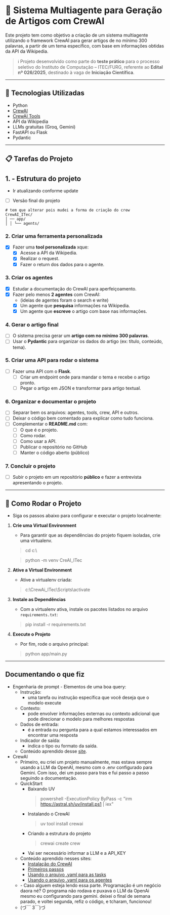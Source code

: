 # 🧠 Sistema Multiagente para Geração de Artigos com CrewAI

Este projeto tem como objetivo a criação de um sistema multiagente utilizando o framework CrewAI para gerar artigos de no mínimo 300 palavras, a partir de um tema específico, com base em informações obtidas da API da Wikipedia.

> ℹ️ Projeto desenvolvido como parte do **teste prático** para o processo seletivo do Instituto de Computação – ITEC/FURG, referente ao **Edital nº 026/2025**, destinado à vaga de **Iniciação Científica**.

---

## 🚀 Tecnologias Utilizadas

- Python
- [CrewAI](https://docs.crewai.com/)
- [CrewAI Tools](https://docs.crewai.com/concepts/tools)
- API da Wikipedia
- LLMs gratuitas (Groq, Gemini)
- FastAPI ou Flask
- Pydantic

---

## 📋 Tarefas do Projeto

## 1. - Estrutura do projeto
- Ir atualizando conforme update
- [ ] Versão final do projeto
```
# tem que alterar pois mudei a forma de criação do crew
CrewAI_ITec/
│ ── app/ 
│ │ └── agents/
```

### 2. Criar uma ferramenta personalizada
- [x] Fazer uma **tool personalizada** xque:
    - [x] Acesse a API da Wikipedia.
    - [x] Realizar o request.
    - [x] Fazer o return dos dados para o agente.

### 3. Criar os agentes
- [x] Estudar a documentação do CrewAI para aperfeiçoamento.
- [x] Fazer pelo menos **2 agentes** com CrewAI: 
    - (ideias de agentes foram o search e write)
    - [x] Um agente que **pesquisa** informações na Wikipedia.
    - [x] Um agente que **escreve** o artigo com base nas informações.

### 4. Gerar o artigo final
- [ ] O sistema precisa gerar um **artigo com no mínimo 300 palavras**.
- [ ] Usar o **Pydantic** para organizar os dados do artigo (ex: título, conteúdo, tema).

### 5. Criar uma API para rodar o sistema
- [ ] Fazer uma API com o **Flask**.
    - [ ] Criar um endpoint onde para mandar o tema e recebe o artigo pronto.
    - [ ] Pegar o artigo em JSON e transformar para artigo textual.

### 6. Organizar e documentar o projeto
- [ ] Separar bem os arquivos: agentes, tools, crew, API e outros.
- [ ] Deixar o código bem comentado para explicar como tudo funciona.
- [ ] Complementar o **README.md** com:
    - [ ] O que é o projeto.
    - [ ] Como rodar.
    - [ ] Como usar a API.
    - [ ] Publicar o repositório no GitHub
    - [ ] Manter o código aberto (público)

### 7. Concluir o projeto
- [ ] Subir o projeto em um repositório **público** e fazer a entrevista apresentando o projeto.

---

## 🧪 Como Rodar o Projeto

- Siga os passos abaixo para configurar e executar o projeto localmente:
1. **Crie uma Virtual Environment**
    - Para garantir que as dependências do projeto fiquem isoladas, crie uma virtualenv.
    > cd c:\

    > python -m venv CreAI_ITec
2. **Ative a Virtual Environment**
    - Ative a virtualenv criada:
    > c:\CrewAi_ITec\Scripts\activate
3. **Instale as Dependências**
   - Com a virtualenv ativa, instale os pacotes listados no arquivo `requirements.txt`:
   > pip install -r requirements.txt
4. **Execute o Projeto**
    - Por fim, rode o arquivo principal:
    > python app/main.py


---

## Documentando o que fiz
- Engenharia de prompt - Elementos de uma boa query:
    - Instrução:
        - uma tarefa ou instrução específica que você deseja que o modelo execute
    - Contexto:
        - pode envolver informações externas ou contexto adicional que pode direcionar o modelo para melhores respostas
    - Dados de entrada:
        - é a entrada ou pergunta para a qual estamos interessados em encontrar uma resposta
    - Indicador de saída:
        - indica o tipo ou formato da saída.
    - Conteúdo aprendido desse [site](https://www.promptingguide.ai/pt).
- CrewAI
    - Primeiro, eu criei um projeto manualmente, mas estava sempre usando a LLM da OpenAI, mesmo com o .env configurado para Gemini. Com isso, dei um passo para tras e fui passo a passo seguindo a documentação.
    - QuickStart
        - Baixando UV
            > powershell -ExecutionPolicy ByPass -c "irm https://astral.sh/uv/install.ps1 | iex"
        - Instalando o CrewAI
            > uv tool install crewai
        - Criando a estrutura do projeto
            > crewai create crew <nome>
        - Vai ser necessário informar a LLM e a API_KEY
    - Conteúdo aprendido nesses sites:
        - [Instalação do CrewAI](https://docs.crewai.com/installation)
        - [Primeiros passos](https://docs.crewai.com/quickstart)
        - [Usando o arquivo .yaml para as tasks](https://docs.crewai.com/concepts/tasks#yaml-configuration-recommended)
        - [Usando o arquivo .yaml para os agentes](https://docs.crewai.com/concepts/agents#yaml-configuration-recommended)
    - <Desabafo> - Caso alguem esteja lendo essa parte. Programação é um negócio daora né? O programa não rodava e puxava o LLM da OpenAi mesmo eu configurando para gemini. deixei o final de semana parado, e voltei segunda, refiz o código, e tcharam, funcionou! 
    - (づ￣ 3￣)づ
